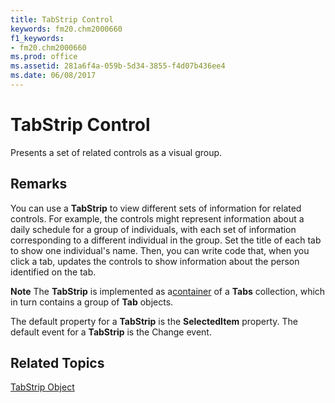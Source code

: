 ```yaml
---
title: TabStrip Control
keywords: fm20.chm2000660
f1_keywords:
- fm20.chm2000660
ms.prod: office
ms.assetid: 281a6f4a-059b-5d34-3855-f4d07b436ee4
ms.date: 06/08/2017
---
```



# TabStrip Control



Presents a set of related controls as a visual group.

## Remarks

You can use a  **TabStrip** to view different sets of information for related controls.
For example, the controls might represent information about a daily schedule for a group of individuals, with each set of information corresponding to a different individual in the group. Set the title of each tab to show one individual's name. Then, you can write code that, when you click a tab, updates the controls to show information about the person identified on the tab.

 **Note**  The  **TabStrip** is implemented as a[container](../../Glossary/vbe-glossary.md#container) of a **Tabs** collection, which in turn contains a group of **Tab** objects.

The default property for a  **TabStrip** is the **SelectedItem** property.
The default event for a  **TabStrip** is the Change event.

## Related Topics

[TabStrip Object](../../../api/Outlook.tabstrip.object.md)


